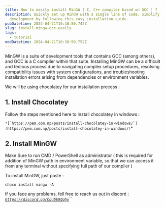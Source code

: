```yaml
---
title: How to easily install MinGW ( C, C++ compiler based on GCC ) ?
description: Quickly set up MinGW with a single line of code. Simplify C/C++
  development by following this easy installation guide.
pubDatetime: 2024-04-21T10:38:50.742Z
slug: install-mingw-gcc-easily
tags:
  - tutorial
modDatetime: 2024-04-21T10:38:50.752Z
---
```

<!--StartFragment-->

MinGW is a suite of development tools that contains GCC (among others), and GCC is a C compiler within that suite. Installing MinGW can be a difficult and tedious process due to navigating complex setup procedures, resolving compatibility issues with system configurations, and troubleshooting installation errors arising from dependencies or environment variables.

We will be using chocolatey for our installation process :

## 1﻿. Install Chocolatey

F﻿ollow the steps mentioned here to install chocolatey in windows :

``*[`https://pem.com.np/posts/install-chocolatey-in-windows/`](https://pem.com.np/posts/install-chocolatey-in-windows/)``*

## 2﻿. Install MinGW

Make Sure to run CMD / PowerShell as administrator ( this is required for addition of MinGW path in environment variable, so that we can access it from any terminal without specifying full path of our compiler )

T﻿o install MinGW, just paste :

`choco install mingw -A`

I﻿f you face any problems, fell free to reach us out in discord : *[`https://discord.gg/Cqu5h9Qqhy`](https://discord.gg/Cqu5h9Qqhy)``*

<!--EndFragment-->